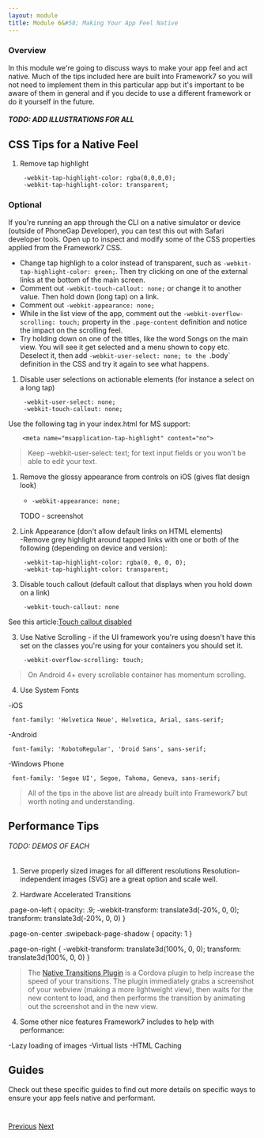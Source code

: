 ```yaml
---
layout: module
title: Module 6&#58; Making Your App Feel Native
---
```


### Overview
In this module we're going to discuss ways to make your app feel and act native. Much of the tips included here are built into Framework7 so you
will not need to implement them in this particular app but it's important to be aware of them in general and if you decide to use a different 
framework or do it yourself in the future.
 
 
##### *TODO: ADD ILLUSTRATIONS FOR ALL* 

## CSS Tips for a Native Feel
1. Remove tap highlight 
    
        -webkit-tap-highlight-color: rgba(0,0,0,0);
        -webkit-tap-highlight-color: transparent;

### Optional
If you're running an app through the CLI on a native simulator or device (outside of PhoneGap Developer), you can test this out with Safari 
developer tools. Open up to inspect and modify some of the CSS properties applied from the Framework7 CSS.
 
- Change tap highligh to a color instead of transparent, such as `-webkit-tap-highlight-color: green;`. Then try clicking on one of the external links at the bottom of the main screen.
- Comment out `-webkit-touch-callout: none;` or change it to another value. Then hold down (long tap) on a link.
- Comment out `-webkit-appearance: none;` 
- While in the list view of the app, comment out the `-webkit-overflow-scrolling: touch;` property in the `.page-content` definition and notice the
 impact on the scrolling feel. 
- Try holding down on one of the titles, like the word Songs on the main view. You will see it get selected and a menu shown to copy etc. Deselect it, 
then add `-webkit-user-select: none; to the `.body` definition in the CSS and try it again to see what happens.
             
1. Disable user selections on actionable elements (for instance a select on a long tap)

	    -webkit-user-select: none;
		-webkit-touch-callout: none; 

  Use the following tag in your index.html for MS support:
  		  
        <meta name="msapplication-tap-highlight" content="no">
		
>Keep -webkit-user-select: text; for text input fields or you won't be able to edit your text.

1. Remove the glossy appearance from controls on iOS (gives flat design look)     
     - `-webkit-appearance: none;` 
     
     TODO - screenshot
     

2. Link Appearance (don't allow default links on HTML elements)     
 -Remove grey highlight around tapped links with one or both of the following (depending on device and version):
	       
        -webkit-tap-highlight-color: rgba(0, 0, 0, 0);
        -webkit-tap-highlight-color: transparent; 
     	   
      	   
3. Disable touch callout (default callout that displays when you hold down on a link)
 
        -webkit-touch-callout: none
        
  See this article:[Touch callout disabled](http://phonegap-tips.com/articles/essential-phonegap-css-webkit-touch-callout.html)

3. Use Native Scrolling - if the UI framework you're using doesn't have this set on the classes you're using for your containers you should
 set it. 

        -webkit-overflow-scrolling: touch; 
        
> On Android 4+ every scrollable container has momentum scrolling.
      
 4. Use System Fonts
 
  -iOS    
     
     font-family: 'Helvetica Neue', Helvetica, Arial, sans-serif;
 
  -Android    
     
     font-family: 'RobotoRegular', 'Droid Sans', sans-serif;
 
  -Windows Phone
     
     font-family: 'Segoe UI', Segoe, Tahoma, Geneva, sans-serif;    


>All of the tips in the above list are already built into Framework7 but worth noting and understanding.  


## Performance Tips

###### *TODO: DEMOS OF EACH*

1. Serve properly sized images for all different resolutions
Resolution-independent images (SVG) are a great option and scale well.
    
2. Hardware Accelerated Transitions

.page-on-left {
    opacity: .9;
    -webkit-transform: translate3d(-20%, 0, 0);
    transform: translate3d(-20%, 0, 0)
}

.page-on-center .swipeback-page-shadow {
    opacity: 1
}

.page-on-right {
    -webkit-transform: translate3d(100%, 0, 0);
    transform: translate3d(100%, 0, 0)
}



>The [Native Transitions Plugin](http://plugins.telerik.com/cordova/plugin/native-page-transitions) is a Cordova plugin to help increase the speed of your transitions.  The plugin immediately grabs a screenshot 
of your webview (making a more lightweight view), then waits for the new content to load, and then performs the transition by animating out the 
screenshot and in the new view.

4. Some other nice features Framework7 includes to help with performance:

 -Lazy loading of images
 -Virtual lists
 -HTML Caching


## Guides 
Check out these specific guides to find out more details on specific ways to ensure your app feels native and performant.  


<div class="row" style="margin-top:40px;">
<div class="col-sm-12">
<a href="module5.html" class="btn btn-default"><i class="glyphicon glyphicon-chevron-left"></i> Previous</a>
<a href="module7.html" class="btn btn-default pull-right">Next <i class="glyphicon
glyphicon-chevron-right"></i></a>
</div>
</div>

